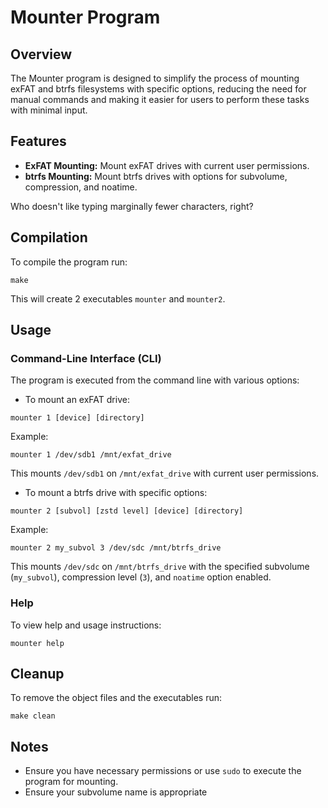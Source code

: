 # Mounter Program
## Overview
The Mounter program is designed to simplify the process of mounting exFAT and btrfs filesystems with specific options, reducing the need for manual commands and making it easier for users to perform these tasks with minimal input.

## Features
- **ExFAT Mounting:** Mount exFAT drives with current user permissions.
- **btrfs Mounting:** Mount btrfs drives with options for subvolume, compression, and noatime.

Who doesn't like typing marginally fewer characters, right?

## Compilation
To compile the program run:
```console
make
```
This will create 2 executables `mounter` and `mounter2`.

## Usage
### Command-Line Interface (CLI)
The program is executed from the command line with various options:

- To mount an exFAT drive:
```console
mounter 1 [device] [directory]
```
Example:
```console
mounter 1 /dev/sdb1 /mnt/exfat_drive
```
This mounts `/dev/sdb1` on `/mnt/exfat_drive` with current user permissions.
- To mount a btrfs drive with specific options:
```console
mounter 2 [subvol] [zstd level] [device] [directory]
```
Example:
```console
mounter 2 my_subvol 3 /dev/sdc /mnt/btrfs_drive
```
This mounts `/dev/sdc` on `/mnt/btrfs_drive` with the specified subvolume (`my_subvol`), compression level (`3`), and `noatime` option enabled.

### Help
To view help and usage instructions:
```console
mounter help
```
## Cleanup
To remove the object files and the executables run:
```console
make clean
```

## Notes
- Ensure you have necessary permissions or use `sudo` to execute the program for mounting.
- Ensure your subvolume name is appropriate

